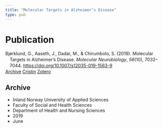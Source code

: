 ```yaml
---
title: "Molecular Targets in Alzheimer’s Disease"
type: pub
---
```

<h1>Publication</h1>
<article id="csl-bib-container-VLLWJGI8" class="csl-bib-container">
  <div class="csl-bib-body" style="line-height: 1.35; padding-left: 1em; text-indent:-1em;">
  <div class="csl-entry">Bj&#xF8;rklund, G., Aaseth, J., Dadar, M., &amp; Chirumbolo, S. (2019). Molecular Targets in Alzheimer&#x2019;s Disease. <i>Molecular Neurobiology</i>, <i>56</i>(10), 7032&#x2013;7044. <a href="https://doi.org/10.1007/s12035-019-1563-9">https://doi.org/10.1007/s12035-019-1563-9</a></div>
</div>
  <div class="csl-bib-buttons">
    <a href="#taxonomy-article-VLLWJGI8" class="csl-bib-button">Archive</a>
    <a href="https://app.cristin.no/results/show.jsf?id=1706365" alt="Cristin URL" class="csl-bib-button">Cristin</a>
    <a href="http://zotero.org/groups/5022929/items/VLLWJGI8" alt="Zotero URL" class="csl-bib-button">Zotero</a>
  </div>
  <div id="csl-bib-meta-container-VLLWJGI8"></div>
</article>
<div id="csl-bib-meta-VLLWJGI8" class="csl-bib-meta">
  <article id="taxonomy-article-VLLWJGI8" class="taxonomy-article">
    <h1>Archive</h1>
    <ul>
      <li>Inland Norway University of Applied Sciences</li>
      <li>Faculty of Social and Health Sciences</li>
      <li>Department of Health and Nursing Sciences</li>
      <li>2019</li>
      <li>June</li>
    </ul>
  </article>
</div>
